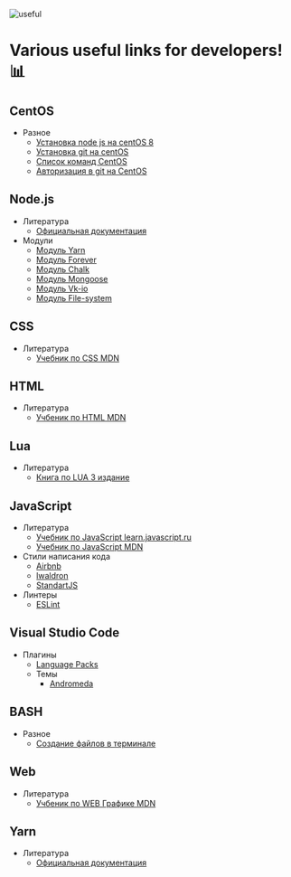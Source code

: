![useful](https://www.usefulsimple.co.uk/assets/Values1600x950_USEFUL5-b5c7777e24f79c3956532876dc2d1870dd545cce943a65916097a92df8fd817c.png)
# Various useful links for developers! 📊

## CentOS 
- Разное
  - [Установка node js на centOS 8](https://www.digitalocean.com/community/tutorials/how-to-install-node-js-on-centos-8-ru)
  - [Установка git на centOS](https://losst.ru/ustanovka-git-centos-8)
  - [Список команд CentOS](https://www.sites.google.com/site/dlasebamne/home/spisok-komand-centos)
  - [Авторизация в git на CentOS](https://www.digitalocean.com/community/tutorials/how-to-set-up-ssh-keys-on-centos7)

## Node.js

- Литература
  - [Официальная документация](https://nodejs.org/ru/docs/)
- Модули 
  - [Модуль Yarn](https://www.npmjs.com/package/yarn)
  - [Модуль Forever](https://www.npmjs.com/package/forever)
  - [Модуль Chalk](https://www.npmjs.com/package/chalk)
  - [Модуль Mongoose](https://www.npmjs.com/package/mongoose)
  - [Модуль Vk-io](https://www.npmjs.com/package/vk-io)
  - [Модуль File-system](https://www.npmjs.com/package/file-system)

## CSS

- Литература
  - [Учебник по CSS MDN](https://developer.mozilla.org/ru/docs/Web/CSS)

## HTML

- Литература
  - [Учбеник по HTML MDN](https://developer.mozilla.org/ru/docs/Web/HTML)

## Lua

- Литература
  - [Книга по LUA 3 издание](http://texno.info/wp-content/uploads/2019/09/lua.pdf)

## JavaScript

- Литература
  - [Учебник по JavaScript learn.javascript.ru](https://learn.javascript.ru/)
  - [Учебник по JavaScript MDN](https://developer.mozilla.org/ru/docs/Web/JavaScript)
- Стили написания кода
  - [Airbnb](https://leonidlebedev.github.io/javascript-airbnb/)
  - [lwaldron](https://github.com/rwaldron/idiomatic.js/tree/master/translations/ru_RU)
  - [StandartJS](https://standardjs.com/)
- Линтеры
  - [ESLint](https://eslint.org/)

## Visual Studio Code

- Плагины
  - [Language Packs](https://github.com/Microsoft/vscode-loc)
  - Темы
    - [Andromeda](https://marketplace.visualstudio.com/items?itemName=EliverLara.andromeda)

## BASH

- Разное
  - [Создание файлов в терминале](https://losst.ru/kak-sozdat-fajl-v-terminale)

## Web

- Литература 
  - [Учбеник по WEB Графике MDN](https://developer.mozilla.org/ru/docs/Web/Guide/Graphics)

## Yarn
- Литература
  - [Официальная документация](https://classic.yarnpkg.com/lang/en/docs/)

